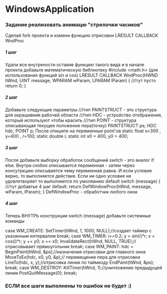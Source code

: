 # WindowsApplication
### Задание реализовать анимацю "стрелочки часиков"

Сделай fork проекта и измени функцию отрисовки LRESULT CALLBACK WndProc

##### 1 шаг
Удали все внутрености оставив функцию такого вида 
и в начале проекта добавьте математическую библиотеку #include <math.h> (для использования функций sin и cos)
LRESULT CALLBACK WndProc(HWND hWnd, UINT message, WPARAM wParam, LPARAM lParam)
{
///тут пусто
  return 0;
}

##### 2 шаг
Добавьте следующие параметры 
///тип PAINTSTRUCT - это структура для окрашивния рабочей области
///тип HDC - устройство отображения, который используют чтобы красить
///тип POINT - структура описывающая текущее положение пера(точку)
    PAINTSTRUCT ps;
    HDC hdc;
    POINT p;
После опишите на переменные point'ов 
  static float x=300 , y=400 , r=100;
  static double i;
  static int x0 = 400, y0 = 400;
  
##### 3 шаг
После добавьте выборку обработок сообщений
switch - это аналог if else. Внутри скобок описывается переменная - затем через консутркцию описывается чему переменная равна.
И если условие верно, то выполняется действие. Если ни одно условие не удовлетворяет то выполняется по умоляанию default
switch (message)
    {
    ///тут добавтье 4 шаг
    default: return DefWindowProc(hWnd, message, wParam, lParam);
    }
DefWindowProc - обработчик любого окна

##### 4 шаг
Теперь ВНУТРЬ конструкции switch (message) добавьте системные команды

case WM_CREATE:
    SetTimer(hWnd, 1, 1000, NULL);//создает таймер с указанным интервалом 
    break;
case WM_TIMER:
    i+=0.2;
    y = sin(i)*r;
    x = cos(i)*r;
    y += y0; x += x0;
    InvalidateRect(hWnd, NULL, TRUE);//отрисовывает прямоугольник
    break;
case WM_PAINT:
    hdc = BeginPaint(hWnd, &ps);//назначения отрисовки для главного окна
    MoveToEx(hdc, x0, y0, &p);// перемещение пера для отрисовки
    LineTo(hdc, x, y);//отрисовка линии по таймкоду
    EndPaint(hWnd, &ps);
    break;
case WM_DESTROY:
    KillTimer(hWnd, 1);//уничтожение предыдущей линии
    PostQuitMessage(0);
    break;
    
### ЕСЛИ все шаги выполнены то ошибок не будет :)
